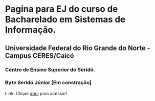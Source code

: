 # Pagina para EJ do curso de Bacharelado em Sistemas de Informação.
## Universidade Federal do Rio Grande do Norte - Campus CERES/Caicó
### Centro de Ensino Superior do Seridó.
### Byte Seridó Júnior [Em constração]

Link: Clique [aqui](https://isk4ndar.github.io/bytesjrpage/) para acessar!
